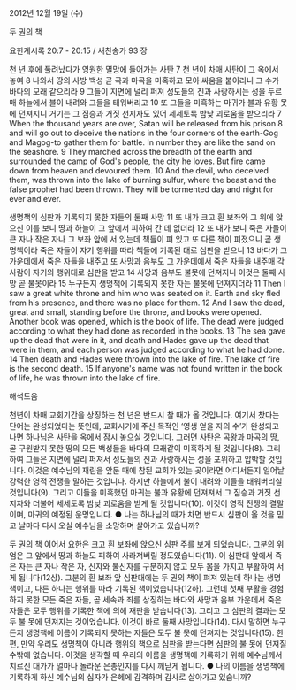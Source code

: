 2012년 12월 19일 (수)

두 권의 책



요한계시록 20:7 - 20:15 / 새찬송가 93 장


천 년 후에 풀려났다가 영원한 멸망에 들어가는 사탄
7 천 년이 차매 사탄이 그 옥에서 놓여 8 나와서 땅의 사방 백성 곧 곡과 마곡을 미혹하고 모아 싸움을 붙이리니 그 수가 바다의 모래 같으리라 9 그들이 지면에 널리 퍼져 성도들의 진과 사랑하시는 성을 두르매 하늘에서 불이 내려와 그들을 태워버리고 10 또 그들을 미혹하는 마귀가 불과 유황 못에 던져지니 거기는 그 짐승과 거짓 선지자도 있어 세세토록 밤낮 괴로움을 받으리라
7 When the thousand years are over, Satan will be released from his prison 8 and will go out to deceive the nations in the four corners of the earth-Gog and Magog-to gather them for battle. In number they are like the sand on the seashore. 9 They marched across the breadth of the earth and surrounded the camp of God's people, the city he loves. But fire came down from heaven and devoured them. 10 And the devil, who deceived them, was thrown into the lake of burning sulfur, where the beast and the false prophet had been thrown. They will be tormented day and night for ever and ever.

생명책의 심판과 기록되지 못한 자들의 둘째 사망
11 또 내가 크고 흰 보좌와 그 위에 앉으신 이를 보니 땅과 하늘이 그 앞에서 피하여 간 데 없더라 12 또 내가 보니 죽은 자들이 큰 자나 작은 자나 그 보좌 앞에 서 있는데 책들이 펴 있고 또 다른 책이 펴졌으니 곧 생명책이라 죽은 자들이 자기 행위를 따라 책들에 기록된 대로 심판을 받으니 13 바다가 그 가운데에서 죽은 자들을 내주고 또 사망과 음부도 그 가운데에서 죽은 자들을 내주매 각 사람이 자기의 행위대로 심판을 받고 14 사망과 음부도 불못에 던져지니 이것은 둘째 사망 곧 불못이라 15 누구든지 생명책에 기록되지 못한 자는 불못에 던져지더라
11 Then I saw a great white throne and him who was seated on it. Earth and sky fled from his presence, and there was no place for them. 12 And I saw the dead, great and small, standing before the throne, and books were opened. Another book was opened, which is the book of life. The dead were judged according to what they had done as recorded in the books. 13 The sea gave up the dead that were in it, and death and Hades gave up the dead that were in them, and each person was judged according to what he had done. 14 Then death and Hades were thrown into the lake of fire. The lake of fire is the second death. 15 If anyone's name was not found written in the book of life, he was thrown into the lake of fire.

해석도움





천년이 차매
교회기간을 상징하는 천 년은 반드시 찰 때가 올 것입니다. 여기서 찼다는 단어는 완성되었다는 뜻인데, 교회시기에 주신 목적인 ‘영생 얻을 자의 수’가 완성되고 나면 하나님은 사탄을 옥에서 잠시 놓으실 것입니다. 그러면 사탄은 곡왕과 마곡의 땅, 곧 구원받지 못한 땅의 모든 백성들을 바다의 모래같이 미혹하게 될 것입니다(8). 그리하여 그들은 지면에 널리 퍼져서 성도들의 진과 사랑하시는 성을 포위하고 압박할 것입니다. 이것은 예수님의 재림을 앞둔 때에 참된 교회가 있는 곳이라면 어디서든지 일어날 강력한 영적 전쟁을 말하는 것입니다. 하지만 하늘에서 불이 내려와 이들을 태워버리실 것입니다(9). 그리고 이들을 미혹했던 마귀는 불과 유황에 던져져서 그 짐승과 거짓 선지자와 더불어 세세토록 밤낮 괴로움을 받게 될 것입니다(10). 이것이 영적 전쟁의 결말이며, 마귀의 예정된 운명입니다.
● 나는 하나님의 때가 차면 반드시 심판이 올 것을 믿고 날마다 다시 오실 예수님을 소망하며 살아가고 있습니까?

두 권의 책
이어서 요한은 크고 흰 보좌에 앉으신 심판 주를 보게 되었습니다. 그분의 위엄은 그 앞에서 땅과 하늘도 피하여 사라져버릴 정도였습니다(11). 이 심판대 앞에서 죽은 자는 큰 자나 작은 자, 신자와 불신자를 구분하지 않고 모두 몸을 가지고 부활하여 서게 됩니다(12상). 그분의 흰 보좌 앞 심판대에는 두 권의 책이 펴져 있는데 하나는 생명책이고, 다른 하나는 행위를 따라 기록된 책이었습니다(12하). 그런데 첫째 부활을 경험하지 못한 모든 죽은 자들, 곧 세속과 죄를 상징하는 바다와 사망과 음부 가운데서 죽은 자들은 모두 행위를 기록한 책에 의해 재판을 받습니다(13). 그리고 그 심판의 결과는 모두 불 못에 던져지는 것이었습니다. 이것이 바로 둘째 사망입니다(14). 다시 말하면 누구든지 생명책에 이름이 기록되지 못하는 자들은 모두 불 못에 던져지는 것입니다(15). 한편, 만약 우리도 생명책이 아니라 행위의 책으로 심판을 받는다면 심판의 불 못에 던져질 수밖에 없습니다. 이것을 생각할 때 우리의 이름을 생명책에 기록하기 위해 예수님께서 치르신 대가가 얼마나 놀라운 은총인지를 다시 깨닫게 됩니다. 
● 나의 이름을 생명책에 기록하게 하신 예수님의 십자가 은혜에 감격하며 감사로 살아가고 있습니까?